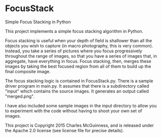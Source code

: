 # FocusStack

Simple Focus Stacking in Python

This project implements a simple focus stacking algorithm in Python.

Focus stacking is useful when your depth of field is shallower than all the objects you wish to capture (in macro photography, this is very common). Instead, you take a series of pictures where you focus progressively throughout the range of images, so that you have a series of images that, in aggregate, have everything in focus. Focus stacking, then, merges these images by taking the best focused region from all of them to build up the final composite image.

The focus stacking logic is contained in FocusStack.py. There is a sample driver program in main.py. It assumes that there is a subdirectory called "input" which contains the source images. It generates an output called "merged.png".

I have also included some sample images in the input directory to allow you to experiment with the code without having to shoot your own set of images.

This project is Copyright 2015 Charles McGuinness, and is released under the Apache 2.0 license (see license file for precise details).
